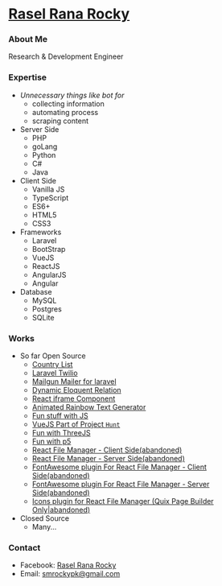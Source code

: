 # [Rasel Rana Rocky](https://github.com/i-rocky/)
### About Me
Research & Development Engineer

### Expertise
* _Unnecessary things like bot for_
    * collecting information
    * automating process
    * scraping content
* Server Side
    * PHP
    * goLang
    * Python
    * C#
    * Java
* Client Side
    * Vanilla JS
    * TypeScript
    * ES6+
    * HTML5
    * CSS3
* Frameworks
    * Laravel
    * BootStrap
    * VueJS
    * ReactJS
    * AngularJS
    * Angular
* Database
    * MySQL
    * Postgres
    * SQLite
    
### Works

* So far Open Source
    * [Country List](https://github.com/i-rocky/country-list-js)
    * [Laravel Twilio](https://github.com/i-rocky/laravel-twilio)
    * [Mailgun Mailer for laravel](https://github.com/i-rocky/mailgun-mailer)
    * [Dynamic Eloquent Relation](https://github.com/i-rocky/eloquent-dynamic-relation)
    * [React iframe Component](https://github.com/i-rocky/rc-iframe)
    * [Animated Rainbow Text Generator](https://github.com/i-rocky/Rainbow)
    * [Fun stuff with JS](https://github.com/themexpert/onion)
    * [VueJS Part of Project `Hunt`](https://github.com/themexpert/hunt)
    * [Fun with ThreeJS](https://github.com/themexpert/threejs-experiments)
    * [Fun with p5](https://github.com/themexpert/p5-experiment)
    * [React File Manager - Client Side(abandoned)](https://github.com/themexpert/react-filemanager)
    * [React File Manager - Server Side(abandoned)](https://github.com/themexpert/react-filemanager-server)
    * [FontAwesome plugin For React File Manager - Client Side(abandoned)](https://github.com/themexpert/rfm-plugin-fontawesome)
    * [FontAwesome plugin For React File Manager - Server Side(abandoned)](https://github.com/themexpert/rfms-plugin-fontawesome)
    * [Icons plugin for React File Manager (Quix Page Builder Only|abandoned)](https://github.com/themexpert/react-filemanager-icons-plugin)
* Closed Source
    * Many...

### Contact
* Facebook: [Rasel Rana Rocky](https://www.facebook.com/RockyThePhoenix)
* Email: smrockypk@gmail.com
